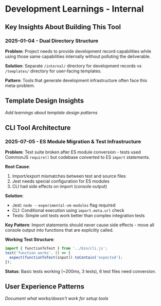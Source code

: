# Development Learnings - Internal

## Key Insights About Building This Tool

### 2025-01-04 - Dual Directory Structure
**Problem**: Project needs to provide development record capabilities while using those same capabilities internally without polluting the deliverable.

**Solution**: Separate `/internal/` directory for development records vs `/templates/` directory for user-facing templates.

**Pattern**: Tools that generate development infrastructure often face this meta-problem.

## Template Design Insights
*Add learnings about template design patterns*

## CLI Tool Architecture

### 2025-07-05 - ES Module Migration & Test Infrastructure
**Problem**: Test suite broken after ES module conversion - tests used CommonJS `require()` but codebase converted to ES `import` statements.

**Root Cause**: 
1. Import/export mismatches between test and source files
2. Jest needs special configuration for ES modules 
3. CLI had side effects on import (console output)

**Solution**: 
- Jest: `node --experimental-vm-modules` flag required
- CLI: Conditional execution using `import.meta.url` check
- Tests: Simple unit tests work better than complex integration tests

**Key Pattern**: Import statements should never cause side effects - move all console output into functions that are explicitly called.

**Working Test Structure**:
```javascript
import { functionToTest } from '../bin/cli.js';
test('function works', () => {
  expect(functionToTest(input)).toContain('expected');
});
```

**Status**: Basic tests working (~200ms, 3 tests), 6 test files need conversion.

## User Experience Patterns
*Document what works/doesn't work for setup tools*